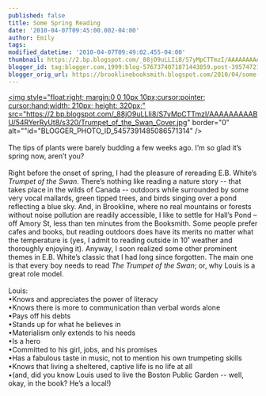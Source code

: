 ```yaml
---
published: false
title: Some Spring Reading
date: '2010-04-07T09:45:00.002-04:00'
author: Emily
tags: 
modified_datetime: '2010-04-07T09:49:02.455-04:00'
thumbnail: https://2.bp.blogspot.com/_88jO9uLLIi8/S7yMpCTTmzI/AAAAAAAAABU/54RYerRyUt8/s72-c/Trumpet_of_the_Swan_Cover.jpg
blogger_id: tag:blogger.com,1999:blog-5767374071871443859.post-3957472122591130411
blogger_orig_url: https://brooklinebooksmith.blogspot.com/2010/04/some-spring-reading.html
---
```


<a onblur="try {parent.deselectBloggerImageGracefully();} catch(e) {}" href="https://2.bp.blogspot.com/_88jO9uLLIi8/S7yMpCTTmzI/AAAAAAAAABU/54RYerRyUt8/s1600/Trumpet_of_the_Swan_Cover.jpg"><img style="float:right; margin:0 0 10px 10px;cursor:pointer; cursor:hand;width: 210px; height: 320px;" src="https://2.bp.blogspot.com/_88jO9uLLIi8/S7yMpCTTmzI/AAAAAAAAABU/54RYerRyUt8/s320/Trumpet_of_the_Swan_Cover.jpg" border="0" alt=""id="BLOGGER_PHOTO_ID_5457391485086571314" /></a><br /><br />The tips of plants were barely budding a few weeks ago.  I’m so glad it’s spring now, aren’t you?  <br /><br />Right before the onset of spring, I had the pleasure of rereading E.B. White’s<span style="font-style:italic;"> Trumpet of the Swan</span>.  There’s nothing like reading a nature story -- that takes place in the wilds of Canada -- outdoors while surrounded by some very vocal mallards, green tipped trees, and birds singing over a pond reflecting a blue sky.  And, in Brookline, where no real mountains or forests without noise pollution are readily accessible, I like to settle for Hall’s Pond – off Amory St, less than ten minutes from the Booksmith.  Some people prefer cafes and books, but reading outdoors does have its merits no matter what the temperature is (yes, I admit to reading outside in 10˚ weather and thoroughly enjoying it).  Anyway, I soon realized some other prominent themes in E.B. White’s classic that I had long since forgotten.  The main one is that every boy needs to read <span style="font-style:italic;">The Trumpet of the Swan</span>; or, why Louis is a great role model.<br /><br />Louis:<br />•Knows and appreciates the power of literacy<br />•Knows there is more to communication than verbal words alone<br />•Pays off his debts<br />•Stands up for what he believes in<br />•Materialism only extends to his needs<br />•Is a hero<br />•Committed to his girl, jobs, and his promises<br />•Has a fabulous taste in music, not to mention his own trumpeting skills<br />•Knows that living a sheltered, captive life is no life at all<br />•(and, did you know Louis used to live the Boston Public Garden -- well, okay, in the book?  He’s a local!)
